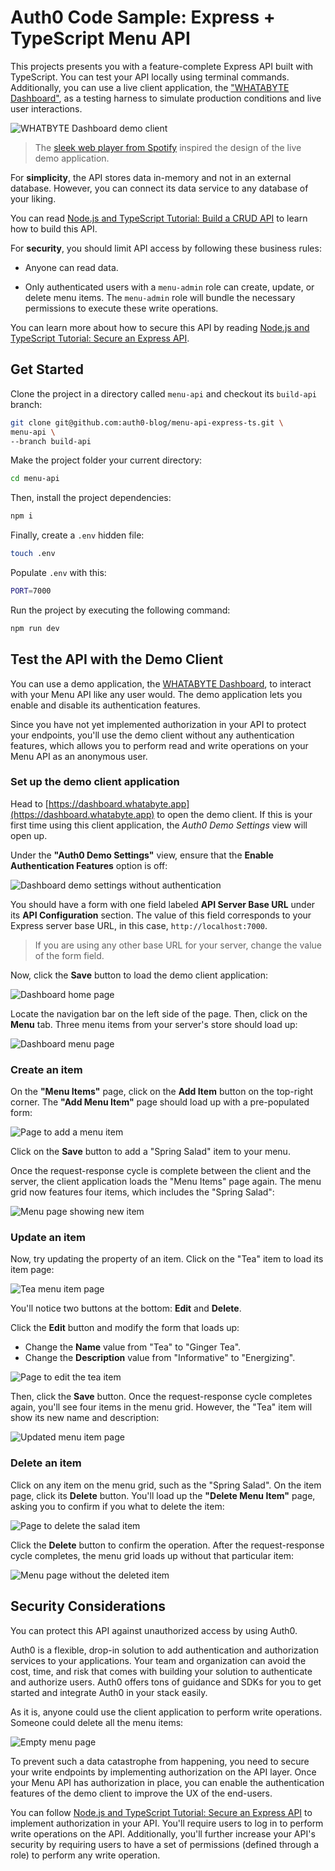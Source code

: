 # Auth0 Code Sample: Express + TypeScript Menu API

This projects presents you with a feature-complete Express API built with TypeScript. You can test your API locally using terminal commands. Additionally, you can use a live client application, the ["WHATABYTE Dashboard"](https://dashboard.whatabyte.app/), as a testing harness to simulate production conditions and live user interactions.

![WHATBYTE Dashboard demo client](https://cdn.auth0.com/blog/whatabyte-dashboard-demo-client/anon-menu-page.png)

> The [sleek web player from Spotify](https://open.spotify.com/search) inspired the design of the live demo application.

For **simplicity**, the API stores data in-memory and not in an external database. However, you can connect its data service to any database of your liking.

You can read [Node.js and TypeScript Tutorial: Build a CRUD API](https://auth0.com/blog/node-js-and-typescript-tutorial-build-a-crud-api/) to learn how to build this API.

For **security**, you should limit API access by following these business rules:

- Anyone can read data.

- Only authenticated users with a `menu-admin` role can create, update, or delete menu items. The `menu-admin` role will bundle the necessary permissions to execute these write operations.

You can learn more about how to secure this API by reading [Node.js and TypeScript Tutorial: Secure an Express API](https://auth0.com/blog/node-js-and-typescript-tutorial-secure-an-express-api/). 

## Get Started

Clone the project in a directory called `menu-api` and checkout its `build-api` branch:

```bash
git clone git@github.com:auth0-blog/menu-api-express-ts.git \
menu-api \
--branch build-api
```

Make the project folder your current directory:

```bash
cd menu-api
```

Then, install the project dependencies:

```bash
npm i
```

Finally, create a `.env` hidden file:

```bash
touch .env
```

Populate `.env` with this:

```bash
PORT=7000
```

Run the project by executing the following command:

```bash
npm run dev
```

## Test the API with the Demo Client

You can use a demo application, the [WHATABYTE Dashboard](https://dashboard.whatabyte.app/home), to interact with your Menu API like any user would. The demo application lets you enable and disable its authentication features.
 
Since you have not yet implemented authorization in your API to protect your endpoints, you'll use the demo client without any authentication features, which allows you to perform read and write operations on your Menu API as an anonymous user.

### Set up the demo client application

Head to [https://dashboard.whatabyte.app](https://dashboard.whatabyte.app) to open the demo client. If this is your first time using this client application, the _Auth0 Demo Settings_ view will open up.

Under the **"Auth0 Demo Settings"** view, ensure that the **Enable Authentication Features** option is off:

![Dashboard demo settings without authentication](https://cdn.auth0.com/blog/whatabyte-dashboard-demo-client/auth0-demo-settings-authentication-features-off.png)

You should have a form with one field labeled **API Server Base URL** under its **API Configuration** section. The value of this field corresponds to your Express server base URL, in this case, `http://localhost:7000`.

> If you are using any other base URL for your server, change the value of the form field.

Now, click the **Save** button to load the demo client application:

![Dashboard home page](https://cdn.auth0.com/blog/whatabyte-dashboard-demo-client/anon-home-page.png)

Locate the navigation bar on the left side of the page. Then, click on the **Menu** tab. Three menu items from your server's store should load up:

![Dashboard menu page](https://cdn.auth0.com/blog/whatabyte-dashboard-demo-client/anon-menu-page.png)

### Create an item

On the **"Menu Items"** page, click on the **Add Item** button on the top-right corner. The **"Add Menu Item"** page should load up with a pre-populated form:

![Page to add a menu item](https://cdn.auth0.com/blog/whatabyte-dashboard-demo-client/anon-create-item-salad.png)

Click on the **Save** button to add a "Spring Salad" item to your menu.

Once the request-response cycle is complete between the client and the server, the client application loads the "Menu Items" page again. The menu grid now features four items, which includes the "Spring Salad":

![Menu page showing new item](https://cdn.auth0.com/blog/whatabyte-dashboard-demo-client/anon-add-item-success-salad.png)

### Update an item

Now, try updating the property of an item. Click on the "Tea" item to load its item page:

![Tea menu item page](https://cdn.auth0.com/blog/whatabyte-dashboard-demo-client/anon-menu-item-page-tea.png)

You'll notice two buttons at the bottom: **Edit** and **Delete**. 

Click the **Edit** button and modify the form that loads up:

- Change the **Name** value from "Tea" to "Ginger Tea".
- Change the **Description**  value from "Informative" to "Energizing".

![Page to edit the tea item](https://cdn.auth0.com/blog/whatabyte-dashboard-demo-client/anon-edit-menu-item.png)

Then, click the **Save** button. Once the request-response cycle completes again, you'll see four items in the menu grid. However, the "Tea" item will show its new name and description:

![Updated menu item page](https://cdn.auth0.com/blog/whatabyte-dashboard-demo-client/anon-edit-item-success-tea.png)

### Delete an item

Click on any item on the menu grid, such as the "Spring Salad". On the item page, click its **Delete** button. You'll load up the **"Delete Menu Item"** page, asking you to confirm if you what to delete the item:

![Page to delete the salad item](https://cdn.auth0.com/blog/whatabyte-dashboard-demo-client/anon-delete-menu-item-salad.png)

Click the **Delete** button to confirm the operation. After the request-response cycle completes, the menu grid loads up without that particular item:

![Menu page without the deleted item](https://cdn.auth0.com/blog/whatabyte-dashboard-demo-client/anon-delete-item-success-salad.png)

## Security Considerations

You can protect this API against unauthorized access by using Auth0.

Auth0 is a flexible, drop-in solution to add authentication and authorization services to your applications. Your team and organization can avoid the cost, time, and risk that comes with building your solution to authenticate and authorize users. Auth0 offers tons of guidance and SDKs for you to get started and integrate Auth0 in your stack easily.

As it is, anyone could use the client application to perform write operations. Someone could delete all the menu items:

![Empty menu page](https://cdn.auth0.com/blog/whatabyte-dashboard-demo-client/anon-menu-page-empty.png)

To prevent such a data catastrophe from happening, you need to secure your write endpoints by implementing authorization on the API layer. Once your Menu API has authorization in place, you can enable the authentication features of the demo client to improve the UX of the end-users.

You can follow [Node.js and TypeScript Tutorial: Secure an Express API](https://auth0.com/blog/node-js-and-typescript-tutorial-secure-an-express-api/) to implement authorization in your API. You'll require users to log in to perform write operations on the API. Additionally, you'll further increase your API's security by requiring users to have a set of permissions (defined through a role) to perform any write operation.